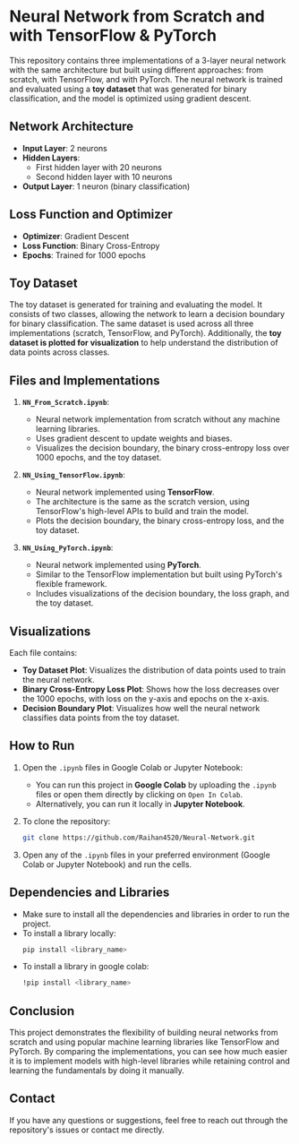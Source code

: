 # Neural Network from Scratch and with TensorFlow & PyTorch

This repository contains three implementations of a 3-layer neural network with the same architecture but built using different approaches: from scratch, with TensorFlow, and with PyTorch. The neural network is trained and evaluated using a **toy dataset** that was generated for binary classification, and the model is optimized using gradient descent.

## Network Architecture

- **Input Layer**: 2 neurons
- **Hidden Layers**: 
  - First hidden layer with 20 neurons
  - Second hidden layer with 10 neurons
- **Output Layer**: 1 neuron (binary classification)
  
## Loss Function and Optimizer

- **Optimizer**: Gradient Descent
- **Loss Function**: Binary Cross-Entropy
- **Epochs**: Trained for 1000 epochs

## Toy Dataset

The toy dataset is generated for training and evaluating the model. It consists of two classes, allowing the network to learn a decision boundary for binary classification. The same dataset is used across all three implementations (scratch, TensorFlow, and PyTorch). Additionally, the **toy dataset is plotted for visualization** to help understand the distribution of data points across classes.

## Files and Implementations

1. **`NN_From_Scratch.ipynb`**:
   - Neural network implementation from scratch without any machine learning libraries.
   - Uses gradient descent to update weights and biases.
   - Visualizes the decision boundary, the binary cross-entropy loss over 1000 epochs, and the toy dataset.

2. **`NN_Using_TensorFlow.ipynb`**:
   - Neural network implemented using **TensorFlow**.
   - The architecture is the same as the scratch version, using TensorFlow's high-level APIs to build and train the model.
   - Plots the decision boundary, the binary cross-entropy loss, and the toy dataset.

3. **`NN_Using_PyTorch.ipynb`**:
   - Neural network implemented using **PyTorch**.
   - Similar to the TensorFlow implementation but built using PyTorch's flexible framework.
   - Includes visualizations of the decision boundary, the loss graph, and the toy dataset.

## Visualizations

Each file contains:
- **Toy Dataset Plot**: Visualizes the distribution of data points used to train the neural network.
- **Binary Cross-Entropy Loss Plot**: Shows how the loss decreases over the 1000 epochs, with loss on the y-axis and epochs on the x-axis.
- **Decision Boundary Plot**: Visualizes how well the neural network classifies data points from the toy dataset.

## How to Run

1. Open the `.ipynb` files in Google Colab or Jupyter Notebook:
   - You can run this project in **Google Colab** by uploading the `.ipynb` files or open them directly by clicking on `Open In Colab`.
   - Alternatively, you can run it locally in **Jupyter Notebook**.

2. To clone the repository:
    ```bash
    git clone https://github.com/Raihan4520/Neural-Network.git
    ```

3. Open any of the `.ipynb` files in your preferred environment (Google Colab or Jupyter Notebook) and run the cells.

## Dependencies and Libraries

- Make sure to install all the dependencies and libraries in order to run the project.
- To install a library locally:
  ```bash
  pip install <library_name>
  ```
- To install a library in google colab:
  ```bash
  !pip install <library_name>
  ```

## Conclusion

This project demonstrates the flexibility of building neural networks from scratch and using popular machine learning libraries like TensorFlow and PyTorch. By comparing the implementations, you can see how much easier it is to implement models with high-level libraries while retaining control and learning the fundamentals by doing it manually.

## Contact

If you have any questions or suggestions, feel free to reach out through the repository's issues or contact me directly.
